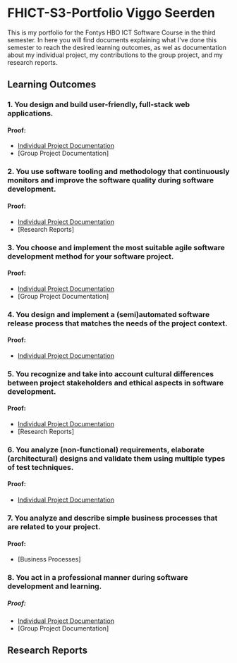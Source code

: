 # FHICT-S3-Portfolio Viggo Seerden
This is my portfolio for the Fontys HBO ICT Software Course in the third semester. In here you will find documents explaining what I've done this semester to reach the desired learning outcomes, as wel as documentation about my individual project, my contributions to the group project, and my research reports.

## Learning Outcomes

### 1. You design and build user-friendly, full-stack web applications.
#### Proof:
- [Individual Project Documentation](https://github.com/ViggoSeerden/FHICT-S3-Portfolio/blob/main/IndividualProject.md)
- [Group Project Documentation]

### 2. You use software tooling and methodology that continuously monitors and improve the software quality during software development.
#### Proof:
- [Individual Project Documentation](https://github.com/ViggoSeerden/FHICT-S3-Portfolio/blob/main/IndividualProject.md#quality-assurance)
- [Research Reports]

### 3. You choose and implement the most suitable agile software development method for your software project.
#### Proof:
- [Individual Project Documentation](https://github.com/ViggoSeerden/FHICT-S3-Portfolio/blob/main/IndividualProject.md#agile)
- [Group Project Documentation]

### 4. You design and implement a (semi)automated software release process that matches the needs of the project context.
#### Proof:
- [Individual Project Documentation](https://github.com/ViggoSeerden/FHICT-S3-Portfolio/blob/main/IndividualProject.md#release-management)

### 5. You recognize and take into account cultural differences between project stakeholders and ethical aspects in software development.
#### Proof:
- [Individual Project Documentation](https://github.com/ViggoSeerden/FHICT-S3-Portfolio/blob/main/IndividualProject.md)
- [Research Reports]

### 6. You analyze (non-functional) requirements, elaborate (architectural) designs and validate them using multiple types of test techniques.
#### Proof:
- [Individual Project Documentation](https://github.com/ViggoSeerden/FHICT-S3-Portfolio/blob/main/IndividualProject.md#quality-assurance)

### 7. You analyze and describe simple business processes that are related to your project.
#### Proof:
- [Business Processes]

### 8. You act in a professional manner during software development and learning.
##### Proof:
- [Individual Project Documentation](https://github.com/ViggoSeerden/FHICT-S3-Portfolio/blob/main/IndividualProject.md#feedback)
- [Group Project Documentation]


## Research Reports
